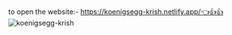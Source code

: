 to open the website:- https://koenigsegg-krish.netlify.app/👈👍👍
![koenigsegg-krish](https://github.com/krishvaghasiya705/koenigsegg/assets/146411007/1d3514c3-073e-47ae-aa46-d695f9330ce6)
